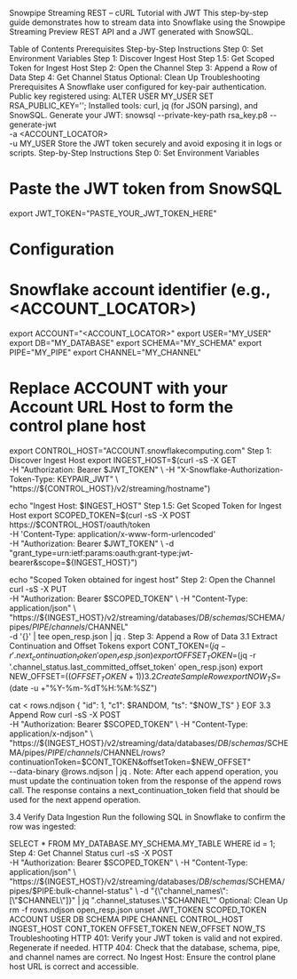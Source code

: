 Snowpipe Streaming REST – cURL Tutorial with JWT
This step-by-step guide demonstrates how to stream data into Snowflake using the Snowpipe Streaming Preview REST API and a JWT generated with SnowSQL.

Table of Contents
Prerequisites
Step-by-Step Instructions
Step 0: Set Environment Variables
Step 1: Discover Ingest Host
Step 1.5: Get Scoped Token for Ingest Host
Step 2: Open the Channel
Step 3: Append a Row of Data
Step 4: Get Channel Status
Optional: Clean Up
Troubleshooting
Prerequisites
A Snowflake user configured for key-pair authentication.
Public key registered using:
ALTER USER MY_USER SET RSA_PUBLIC_KEY='<your-public-key>';
Installed tools: curl, jq (for JSON parsing), and SnowSQL.
Generate your JWT:
snowsql --private-key-path rsa_key.p8 --generate-jwt \
  -a <ACCOUNT_LOCATOR> \
  -u MY_USER
Store the JWT token securely and avoid exposing it in logs or scripts.
Step-by-Step Instructions
Step 0: Set Environment Variables
# Paste the JWT token from SnowSQL
export JWT_TOKEN="PASTE_YOUR_JWT_TOKEN_HERE"

# Configuration
# Snowflake account identifier (e.g., <ACCOUNT_LOCATOR>)
export ACCOUNT="<ACCOUNT_LOCATOR>"
export USER="MY_USER"
export DB="MY_DATABASE"
export SCHEMA="MY_SCHEMA"
export PIPE="MY_PIPE"
export CHANNEL="MY_CHANNEL"

# Replace ACCOUNT with your Account URL Host to form the control plane host
export CONTROL_HOST="ACCOUNT.snowflakecomputing.com"
Step 1: Discover Ingest Host
export INGEST_HOST=$(curl -sS -X GET \
  -H "Authorization: Bearer $JWT_TOKEN" \
  -H "X-Snowflake-Authorization-Token-Type: KEYPAIR_JWT" \
  "https://${CONTROL_HOST}/v2/streaming/hostname")

echo "Ingest Host: $INGEST_HOST"
Step 1.5: Get Scoped Token for Ingest Host
export SCOPED_TOKEN=$(curl -sS -X POST https://$CONTROL_HOST/oauth/token \
        -H 'Content-Type: application/x-www-form-urlencoded' \
        -H "Authorization: Bearer $JWT_TOKEN" \
        -d "grant_type=urn:ietf:params:oauth:grant-type:jwt-bearer&scope=${INGEST_HOST}")

echo "Scoped Token obtained for ingest host"
Step 2: Open the Channel
curl -sS -X PUT \
  -H "Authorization: Bearer $SCOPED_TOKEN" \
  -H "Content-Type: application/json" \
  "https://${INGEST_HOST}/v2/streaming/databases/$DB/schemas/$SCHEMA/pipes/$PIPE/channels/$CHANNEL" \
  -d '{}' | tee open_resp.json | jq .
Step 3: Append a Row of Data
3.1 Extract Continuation and Offset Tokens
export CONT_TOKEN=$(jq -r '.next_continuation_token' open_resp.json)
export OFFSET_TOKEN=$(jq -r '.channel_status.last_committed_offset_token' open_resp.json)
export NEW_OFFSET=$((OFFSET_TOKEN + 1))
3.2 Create Sample Row
export NOW_TS=$(date -u +"%Y-%m-%dT%H:%M:%SZ")

cat <<EOF > rows.ndjson
{
  "id": 1,
  "c1": $RANDOM,
  "ts": "$NOW_TS"
}
EOF
3.3 Append Row
curl -sS -X POST \
  -H "Authorization: Bearer $SCOPED_TOKEN" \
  -H "Content-Type: application/x-ndjson" \
  "https://${INGEST_HOST}/v2/streaming/data/databases/$DB/schemas/$SCHEMA/pipes/$PIPE/channels/$CHANNEL/rows?continuationToken=$CONT_TOKEN&offsetToken=$NEW_OFFSET" \
  --data-binary @rows.ndjson | jq .
Note: After each append operation, you must update the continuation token from the response of the append rows call. The response contains a next_continuation_token field that should be used for the next append operation.

3.4 Verify Data Ingestion
Run the following SQL in Snowflake to confirm the row was ingested:

SELECT * FROM MY_DATABASE.MY_SCHEMA.MY_TABLE WHERE id = 1;
Step 4: Get Channel Status
curl -sS -X POST \
  -H "Authorization: Bearer $SCOPED_TOKEN" \
  -H "Content-Type: application/json" \
  "https://${INGEST_HOST}/v2/streaming/databases/$DB/schemas/$SCHEMA/pipes/$PIPE:bulk-channel-status" \
  -d "{\"channel_names\": [\"$CHANNEL\"]}" | jq ".channel_statuses.\"$CHANNEL\""
Optional: Clean Up
rm -f rows.ndjson open_resp.json
unset JWT_TOKEN SCOPED_TOKEN ACCOUNT USER DB SCHEMA PIPE CHANNEL CONTROL_HOST INGEST_HOST CONT_TOKEN OFFSET_TOKEN NEW_OFFSET NOW_TS
Troubleshooting
HTTP 401: Verify your JWT token is valid and not expired. Regenerate if needed.
HTTP 404: Check that the database, schema, pipe, and channel names are correct.
No Ingest Host: Ensure the control plane host URL is correct and accessible.
